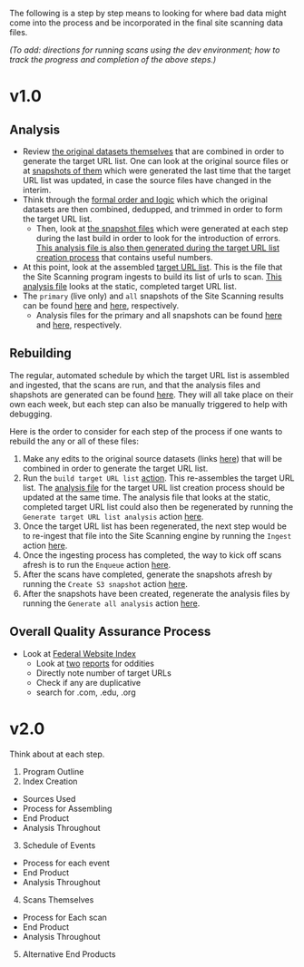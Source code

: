 The following is a step by step means to looking for where bad data might come into the process and be incorporated in the final site scanning data files. 

_(To add: directions for running scans using the dev environment; how to track the progress and completion of the above steps.)_

# v1.0

## Analysis 

* Review [the original datasets themselves](https://github.com/GSA/federal-website-index/blob/main/builder/config.py) that are combined in order to generate the target URL list.  One can look at the original source files or at [snapshots of them](https://github.com/GSA/federal-website-index/tree/main/data/snapshots) which were generated the last time that the target URL list was updated, in case the source files have changed in the interim.  
* Think through the [formal order and logic](https://github.com/GSA/federal-website-index/blob/main/builder/main.py) which which the original datasets are then combined, dedupped, and trimmed in order to form the target URL list.  
  * Then, look at [the snapshot files](https://github.com/GSA/federal-website-index/tree/main/data/snapshots) which were generated at each step during the last build in order to look for the introduction of errors.  [This analysis file is also then generated during the target URL list creation process](https://github.com/GSA/federal-website-index/blob/main/data/site-scanning-target-url-list-analysis.csv) that contains useful numbers.  
* At this point, look at the assembled [target URL list](https://github.com/GSA/federal-website-index/blob/main/data/site-scanning-target-url-list.csv).  This is the file that the Site Scanning program ingests to build its list of urls to scan.  [This analysis file](https://github.com/GSA/site-scanning-analysis/blob/main/reports/target-URL-list.csv) looks at the static, completed target URL list.
* The `primary` (live only) and `all` snapshots of the Site Scanning results can be found [here](https://api.gsa.gov/technology/site-scanning/data/weekly-snapshot.csv) and [here](https://api.gsa.gov/technology/site-scanning/data/weekly-snapshot-all.csv), respectively.  
  * Analysis files for the primary and all snapshots can be found [here](https://github.com/GSA/site-scanning-analysis/blob/main/reports/snapshot-primary.csv) and [here](https://github.com/GSA/site-scanning-analysis/blob/main/reports/snapshot-all.csv), respectively.  

## Rebuilding

The regular, automated schedule by which the target URL list is assembled and ingested, that the scans are run, and that the analysis files and shapshots are generated can be found [here](https://github.com/GSA/site-scanning-documentation/blob/main/pages/schedule.md).  They will all take place on their own each week, but each step can also be manually triggered to help with debugging.  

Here is the order to consider for each step of the process if one wants to rebuild the any or all of these files:  

1. Make any edits to the original source datasets (links [here](https://github.com/GSA/federal-website-index/blob/main/builder/config.py)) that will be combined in order to generate the target URL list.  
2. Run the `build target URL list` [action](https://github.com/GSA/federal-website-index/actions).  This re-assembles the target URL list.  The [analysis file](https://github.com/GSA/federal-website-index/blob/main/data/site-scanning-target-url-list-analysis.csv) for the target URL list creation process should be updated at the same time.  The analysis file that looks at the static, completed target URL list could also then be regenerated by running the `Generate target URL list analysis` action [here](https://github.com/GSA/site-scanning-analysis/actions).  
3. Once the target URL list has been regenerated, the next step would be to re-ingest that file into the Site Scanning engine by running the `Ingest` action [here](https://github.com/GSA/site-scanning-engine/actions).  
4. Once the ingesting process has completed, the way to kick off scans afresh is to run the  `Enqueue` action [here](https://github.com/GSA/site-scanning-engine/actions).  
5. After the scans have completed, generate the snapshots afresh by running the `Create S3 snapshot` action [here](https://github.com/GSA/site-scanning-engine/actions).  
6. After the snapshots have been created, regenerate the analysis files by running the `Generate all analysis` action [here](https://github.com/GSA/site-scanning-analysis/actions).  


## Overall Quality Assurance Process

* Look at [Federal Website Index](https://github.com/GSA/federal-website-index/blob/main/data/site-scanning-target-url-list.csv) 
  * Look at [two](https://github.com/GSA/federal-website-index/blob/main/data/site-scanning-target-url-list-analysis.csv) [reports](https://github.com/GSA/site-scanning-analysis/blob/main/reports/target-url-list.csv) for oddities 
  * Directly note number of target URLs
  * Check if any are duplicative
  * search for .com, .edu, .org




 # v2.0

Think about at each step.  
 
1.  Program Outline
2.  Index Creation
  -  Sources Used
  -  Process for Assembling
  -  End Product
  -  Analysis Throughout
3.  Schedule of Events
  -  Process for each event
  -  End Product
  -  Analysis Throughout
4.  Scans Themselves
  -  Process for Each scan
  -  End Product
  -  Analysis Throughout
5. Alternative End Products   
